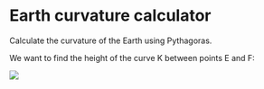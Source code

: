 # Earth curvature calculator

Calculate the curvature of the Earth using Pythagoras.

We want to find the height of the curve K between points E and F:

![](http://f.o4.no/1474029075_ecurve.png)